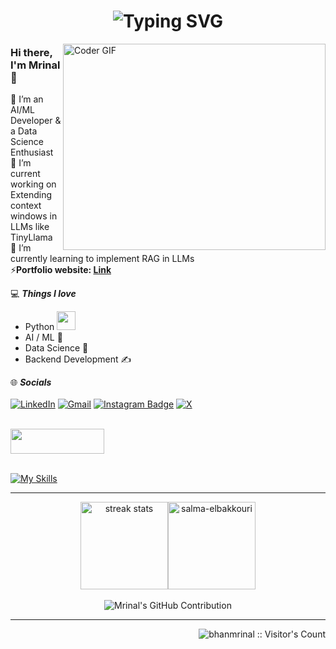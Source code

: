 <h1 align="center"><img src="https://readme-typing-svg.demolab.com?font=Fira+Code&pause=1000&color=9B72FF&random=false&width=435&lines=%22Learning%2C+Living%2C+Leveling+Up.%22" alt="Typing SVG" />
</h1>

<img align="right" src="https://github.com/rajaprerak/rajaprerak/blob/master/developer.gif" alt="Coder GIF" width="420" height="330">

### Hi there, I'm Mrinal 👋
🔭 I’m an AI/ML Developer & a Data Science Enthusiast<br>
🎯 I’m current working on Extending context windows in LLMs like TinyLlama<br>
🌱 I’m currently learning to implement RAG in LLMs <br>
⚡**Portfolio website: [Link](https://bhanmrinal-github-io.vercel.app/)**

💻 ***Things I love***
- Python <img src="https://media.giphy.com/media/WUlplcMpOCEmTGBtBW/giphy.gif" width="30">
- AI / ML 🤖
- Data Science 🔬
- Backend Development ✍️

    

🌐 ***Socials***<br><br>
[![LinkedIn](https://img.shields.io/badge/linkedin-%230077B5.svg?style=for-the-badge&logo=linkedin&logoColor=white)](https://www.linkedin.com/in/mrinal-bhan/)
[![Gmail](https://img.shields.io/badge/Gmail-D14836?style=for-the-badge&logo=gmail&logoColor=white)](mailto:bhanmrinal@gmail.com) 
[![Instagram Badge](https://img.shields.io/badge/Instagram-E4405F?style=for-the-badge&logo=instagram&logoColor=white)](https://www.instagram.com/mrinalbhan/)
[![X](https://img.shields.io/badge/X-%23000000.svg?style=for-the-badge&logo=X&logoColor=white)](https://twitter.com/oompaloompa)
<br><br>



<img width="150" height="40" src="https://github.com/vinodjangid07/vinodjangid07/assets/86096184/96fc909c-2e49-4d81-8f7e-b46471d60e53">
<br>
<br>

[![My Skills](https://skillicons.dev/icons?i=py,cpp,django,mysql,opencv,r,selenium,fastapi,flask,git,github,graphql,html,css,jquery,latex,matlab,mongodb,anaconda,aws,azure,firebase,gcp,linux,notion,obsidian,powershell,sklearn,tensorflow,vscode)](https://skillicons.dev)



___

<div align="center" style="display:flex;flex-direction:row;justify-content:center">
  <img height="140"   src="https://streak-stats.demolab.com/?user=bhanmrinal&count private=true&theme=chartreuse-dark&hide_border=true" alt="streak stats" style="margin: 0" />
  <img height="140"  src="https://github-readme-stats.vercel.app/api/top-langs?username=bhanmrinal&show_icons=true&hide_border=true&locale=en&layout=compact&theme=chartreuse-dark&size_weight=0.5&count_weight=0.5&exclude_repo=github-readme-stats" alt="salma-elbakkouri" style="margin: 0" />
</div>

<br />

<div align="center">
<!--   <img alt="Mrinal Bhan's GitHub | Stats" src="https://stats.quine.sh/bhanmrinal/github?theme=dark" /> -->
  <img src="http://github-profile-summary-cards.vercel.app/api/cards/profile-details?username=bhanmrinal&theme=github_dark" alt="Mrinal's GitHub Contribution" /> 
  </a>
</div>

___

<img align="right" src="https://profile-counter.glitch.me/{bhanmrinal}/count.svg" alt="bhanmrinal :: Visitor's Count" />

